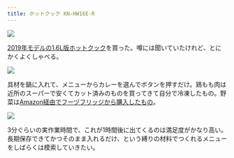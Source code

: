 ```yaml
---
title: ホットクック KN-HW16E-R
---
```


![](https://i.imgur.com/AYuZeaIh.jpg)

[2019年モデルの1.6L版ホットクック](https://www.amazon.co.jp/dp/B07TWPRHHJ)を買った。噂には聞いていたけれど、とにかくよくしゃべる。

![](https://i.imgur.com/ganhD5kh.jpg)

具材を鍋に入れて、メニューからカレーを選んでボタンを押すだけ。鶏もも肉は近所のスーパーで安くてカット済みのものを買ってきて自分で冷凍したもの。野菜は[Amazon経由でフーヅフリッジから購入したもの](https://www.amazon.co.jp/dp/B009AO9U0I)。

![](https://i.imgur.com/wZ1c137h.jpg)

3分ぐらいの実作業時間で、これが1時間後に出てくるのは満足度がかなり高い。長期保存できてかつそのまま入れるだけ、という縛りの材料でつくれるメニューをしばらくは模索していきたい。
